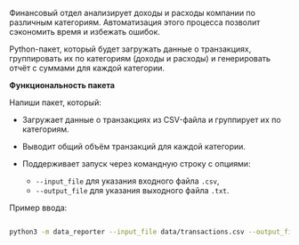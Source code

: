 Финансовый отдел  анализирует доходы и расходы компании по различным категориям. Автоматизация этого процесса позволит сэкономить время и избежать ошибок.

Python-пакет, который будет загружать данные о транзакциях, группировать их по категориям (доходы и расходы) и генерировать отчёт с суммами для каждой категории.

**Функциональность пакета**

Напиши пакет, который:

- Загружает данные о транзакциях из CSV-файла и группирует их по категориям.

- Выводит общий объём транзакций для каждой категории.

- Поддерживает запуск через командную строку с опциями:
  - `--input_file` для указания входного файла `.сsv`,
  - `--output_file` для указания выходного файла `.txt`.

Пример ввода: 
```bash

python3 -m data_reporter --input_file data/transactions.csv --output_file info.txt

